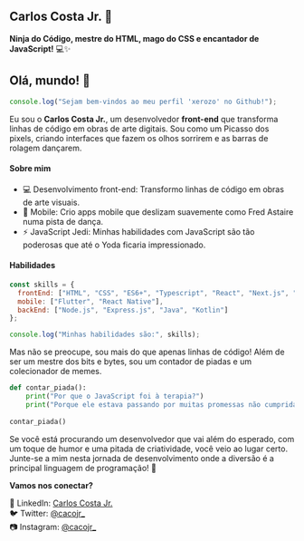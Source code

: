 ## Carlos Costa Jr. 🚀 

**Ninja do Código, mestre do HTML, mago do CSS e encantador de JavaScript!** 💻✨

## Olá, mundo! 👋
```javascript
console.log("Sejam bem-vindos ao meu perfil 'xerozo' no Github!");
```

Eu sou o **Carlos Costa Jr.**, um desenvolvedor **front-end** que transforma linhas de código em obras de arte digitais. Sou como um Picasso dos pixels, criando interfaces que fazem os olhos sorrirem e as barras de rolagem dançarem. 


#### Sobre mim
- 💻 Desenvolvimento front-end: Transformo linhas de código em obras de arte visuais.
- 📱 Mobile: Crio apps mobile que deslizam suavemente como Fred Astaire numa pista de dança.
- ⚡ JavaScript Jedi: Minhas habilidades com JavaScript são tão poderosas que até o Yoda ficaria impressionado.

#### Habilidades

```javascript
const skills = {
  frontEnd: ["HTML", "CSS", "ES6+", "Typescript", "React", "Next.js", "Svelte", "Vue.js"],
  mobile: ["Flutter", "React Native"],
  backEnd: ["Node.js", "Express.js", "Java", "Kotlin"]
};

console.log("Minhas habilidades são:", skills);
```

Mas não se preocupe, sou mais do que apenas linhas de código! Além de ser um mestre dos bits e bytes, sou um contador de piadas e um colecionador de memes. 

```python
def contar_piada():
    print("Por que o JavaScript foi à terapia?")
    print("Porque ele estava passando por muitas promessas não cumpridas!")
    
contar_piada()
```

Se você está procurando um desenvolvedor que vai além do esperado, com um toque de humor e uma pitada de criatividade, você veio ao lugar certo. Junte-se a mim nesta jornada de desenvolvimento onde a diversão é a principal linguagem de programação! 🚀

**Vamos nos conectar?**  

💼 LinkedIn: [Carlos Costa Jr.](https://www.linkedin.com/in/carlos-costa-jr)  
🐦 Twitter: [@cacojr_](https://twitter.com/cacojr_)  
📷 Instagram: [@cacojr_](https://www.instagram.com/cacojr_)

<!--
**caco-jr/caco-jr** is a ✨ _special_ ✨ repository because its `README.md` (this file) appears on your GitHub profile.

Here are some ideas to get you started:

- 🔭 I’m currently working on ...
- 🌱 I’m currently learning ...
- 👯 I’m looking to collaborate on ...
- 🤔 I’m looking for help with ...
- 💬 Ask me about ...
- 📫 How to reach me: ...
- 😄 Pronouns: ...
- ⚡ Fun fact: ...

<div>
    <a href="https://github.com/caco-jr?tab=repositories">
      <img align="left" src="https://github-readme-stats.vercel.app/api/top-langs/?username=caco-jr&layout=compact" width="400" height="200"/>
    </a>
    <a href="https://github.com/caco-jr?tab=repositories">
      <img align="center" src="https://github-readme-stats.vercel.app/api?username=caco-jr&show_icons=true&count_private=true" alt="caco-jr" />
    </a>
</div>
-->
